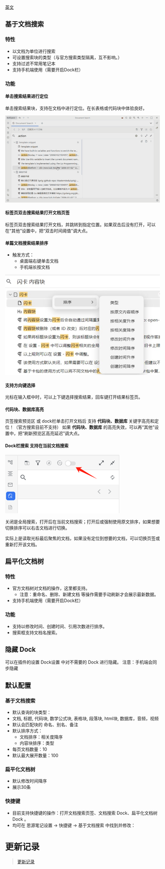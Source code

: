 [英文](README.md)


## 基于文档搜索
### 特性
* 以文档为单位进行搜索
* 可设置搜索块的类型（与官方搜索类型隔离，互不影响。）
* 支持过滤不常用笔记本
* 支持手机端使用（需要开启Dock栏）


### 功能

#### 单击搜索结果进行定位
单击搜索结果块，支持在文档中进行定位。在长表格或代码块中体验良好。

![Image](https://github.com/Misuzu2027/syplugin-document-search/blob/main/src/assets/imgs/click-result-positioning.gif?raw=true)

#### 标签页双击搜索结果打开文档页签
标签页双击搜索结果打开文档，并跳转到指定位置。如果双击后没有打开，可以在“其他”设置中，把“双击时间阈值”调大点。


#### 单篇文档搜索结果排序
* 触发方式：
  * 桌面端右键单击文档
  * 手机端长按文档

![Image](https://github.com/Misuzu2027/syplugin-document-search/blob/main/src/assets/imgs/sorting-menu.png?raw=true)


#### 支持方向键选择
光标在输入框中时，可以上下键选择搜索结果，回车键打开结果标签页。


#### 代码块、数据库高亮
页签搜索预览区 或 dock栏单击打开文档后 支持 **代码块、数据库** 关键字高亮和定位！（官方搜索目前不支持）
如果  **代码块、数据库** 的高亮失效，可以再“其他”设置中，把“刷新预览区高亮延迟”调大点。


#### Dock栏搜索 支持在当前文档搜索
![Alt text](https://github.com/Misuzu2027/syplugin-document-search/blob/main/src/assets/imgs/search-in-document.png?raw=true)

关闭是全局搜索，打开后在当前文档搜索；打开后或强制使用原文排序，如果想要切换排序可以右击文档进行切换。

实际上是读取光标最后聚焦的文档，如果没有定位到想要的文档，可以切换页签或重新打开该文档。


## 扁平化文档树
### 特性
* 官方文档树对文档的操作，这里都支持。
  * 注意：重命名、删除、新建文档 等操作需要手动刷新才会展示最新数据。
* 支持手机端使用（需要开启Dock栏）
### 功能
* 支持以修改时间、创建时间、引用次数进行排序。
* 搜索框支持文档名搜索。

## 隐藏 Dock
可以在插件的设置 Dock设置 中对不需要的 Dock 进行隐藏。
注意：手机端会同步隐藏


## 默认配置

### 基于文档搜索

*  默认查询的块类型：
  * 文档, 标题, 代码块, 数学公式块, 表格块, 段落块, html块, 数据库，音频，视频
* 默认会匹配块的 命名、别名、备注
* 默认排序方式：
  * 文档排序：相关度降序
  * 内容块排序：类型
* 每页文档数量：10
* 默认最大展开数量：100


### 扁平化文档树

* 默认修改时间降序
* 展示30条


### 快捷键

* 目前支持快捷键的操作：打开文档搜索页签、文档搜索 Dock、扁平化文档树 Dock 。
* 均可在 思源笔记设置 -> 快捷键 -> 基于文档搜索 中找到并修改：

# 更新记录
> [更新记录](./CHANGELOG_zh_CN.md)